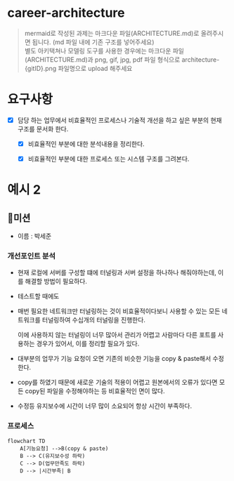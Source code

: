 # career-architecture
> mermaid로 작성된 과제는 마크다운 파일(ARCHITECTURE.md)로 올려주시면 됩니다. (md 파일 내에 기존 구조를 넣어주세요)<br>
> 별도 아키택쳐나 모델링 도구를 사용한 경우에는 마크다운 파일(ARCHITECTURE.md)과 png, gif, jpg, pdf 파일 형식으로 architecture-{gitID}.png 파일명으로 upload 해주세요
# 요구사항
- [x] 담당 하는 업무에서 비효율적인 프로세스나 기술적 개선을 하고 싶은 부분의 현재 구조를 문서화 한다.
  - [x] 비효율적인 부분에 대한 분석내용을 정리한다.
  - [x] 비효율적인 부분에 대한 프로세스 또는 시스템 구조를 그려본다.



# 예시 2

## 🚀미션
- 이름 : 박세준
### 개선포인트 분석
- 현재 로컬에 서버를 구성할 떄에 터널링과 서버 설정을 하나하나 해줘야하는데, 이를 해결할 방법이 필요하다.
- 테스트할 때에도 

- 매번 필요한 네트워크만 터널링하는 것이 비효율적이다보니 사용할 수 있는 모든 네트워크를 터널링하여 수십개의 터널링을 진행한다.

  이에 사용하지 않는 터널링이 너무 많아서 관리가 어렵고 사람마다 다른 포트를 사용하는 경우가 있어서, 이를 정리할 필요가 있다.

- 대부분의 업무가 기능 요청이 오면 기존의 비슷한 기능을 copy & paste해서 수정한다.
- copy를 하였기 때문에 새로운 기술의 적용이 어렵고 원본에서의 오류가 있다면 모든 copy된 파일을 수정해야하는 등 비효율적인 면이 많다.
- 수정등 유지보수에 시간이 너무 많이 소요되어 항상 시간이 부족하다.

### 프로세스
```mermaid
flowchart TD
    A[기능요청] -->B(copy & paste)
    B --> C(유지보수성 하락)
    C --> D(업무만족도 하락)
    D --> |시간부족| B
```
